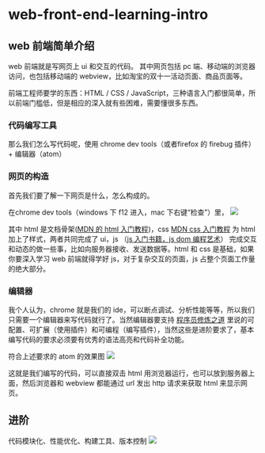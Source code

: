 # web-front-end-learning-intro

## web 前端简单介绍
web 前端就是写网页上 ui 和交互的代码。
其中网页包括 pc 端、移动端的浏览器访问，也包括移动端的 webview，比如淘宝的双十一活动页面、商品页面等。

前端工程师要学的东西：HTML / CSS / JavaScript，三种语言入门都很简单，所以前端门槛低，但是相应的深入就有些困难，需要懂很多东西。

### 代码编写工具
那么我们怎么写代码呢，使用 chrome dev tools（或者firefox 的 firebug 插件） + 编辑器（atom）

### 网页的构造
首先我们要了解一下网页是什么，怎么构成的。

在chrome dev tools（windows 下 f12 进入，mac 下右键“检查”）里，
![](http://7xkpdt.com1.z0.glb.clouddn.com/8b245a5673e55a12a3bc8156e204d020.png)

其中 html 是文档骨架([MDN 的 html 入门教程](https://developer.mozilla.org/zh-CN/docs/Web/Guide/HTML/Introduction))，css [MDN css 入门教程](https://developer.mozilla.org/zh-CN/docs/Web/Guide/CSS/Getting_started) 为 html 加上了样式，两者共同完成了 ui，js （[js 入门书籍，js dom 编程艺术](http://book.douban.com/subject/6038371/)） 完成交互和动态的做一些事，比如向服务器接收、发送数据等。html 和 css 是基础，如果你要深入学习 web 前端就得学好 js，对于复杂交互的页面，js 占整个页面工作量的绝大部分。


### 编辑器
我个人认为，chrome 就是我们的 ide，可以断点调试、分析性能等等，所以我们只需要一个编辑器来写代码就行了。当然编辑器要支持 [程序员修炼之道](http://book.douban.com/subject/5387402/) 里说的可配置、可扩展（使用插件）和可编程（编写插件），当然这些是进阶要求了，基本编写代码的要求必须要有优秀的语法高亮和代码补全功能。

符合上述要求的 atom 的效果图
![](http://7xkpdt.com1.z0.glb.clouddn.com/3b3bf29fabf5f7846289a0bb00ec434d.png)

这就是我们编写的代码，可以直接双击 html 用浏览器运行，也可以放到服务器上面，然后浏览器和 webview 都能通过 url 发出 http 请求来获取 html 来显示网页。


## 进阶
代码模块化、性能优化、构建工具、版本控制
![](http://7xkpdt.com1.z0.glb.clouddn.com/1280072e6def04f95d03d8def95846f1.png)
